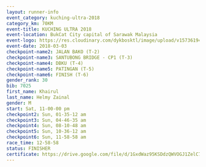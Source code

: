 ```yaml
--- 
layout: runner-info 
event_category: kuching-ultra-2018 
category_km: 70KM 
event-title: KUCHING ULTRA 2018 
event-location: BukCat City capital of Sarawak Malaysia 
event-logo: https://res.cloudinary.com/dykbosktl/image/upload/v1573619473/Logo/kuching-ultra-2018-logo_tlpvm5.png 
event-date: 2018-03-03 
checkpoint-name2: JALAN BAKO (T-2) 
checkpoint-name3: SANTUBONG BRIDGE - CP1 (T-3) 
checkpoint-name4: DBKU (T-4) 
checkpoint-name5: PATINGAN (T-5) 
checkpoint-name6: FINISH (T-6) 
gender_rank: 30
bib: 7025
first_name: Khairul
last_name: Helmy Zainal
gender: M
start: Sat, 11-00-00 pm
checkpoint2: Sun, 01-35-12 am
checkpoint3: Sun, 04-46-35 am
checkpoint4: Sun, 08-10-48 am
checkpoint5: Sun, 10-36-12 am
checkpoint6: Sun, 11-58-58 am
race_time: 12-58-58
status: FINISHER
certificate: https://drive.google.com/file/d/1GxdWaz95KSDdzQWVOGJ1ZelC7sKEfK6g/view?usp=sharing
--- 
```

